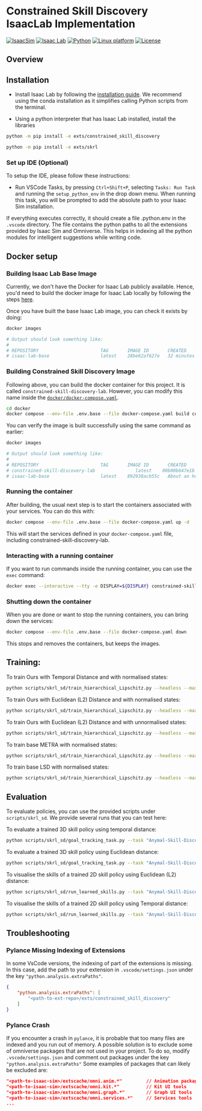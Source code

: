 # Constrained Skill Discovery IsaacLab Implementation

[![IsaacSim](https://img.shields.io/badge/IsaacSim-4.5.0-silver.svg)](https://docs.omniverse.nvidia.com/isaacsim/latest/overview.html)
[![Isaac Lab](https://img.shields.io/badge/IsaacLab-1.2.0-silver)](https://isaac-sim.github.io/IsaacLab)
[![Python](https://img.shields.io/badge/python-3.10-blue.svg)](https://docs.python.org/3/whatsnew/3.10.html)
[![Linux platform](https://img.shields.io/badge/platform-linux--64-orange.svg)](https://releases.ubuntu.com/20.04/)
[![License](https://img.shields.io/badge/license-MIT-yellow.svg)](https://opensource.org/license/mit)

## Overview

## Installation

- Install Isaac Lab by following the [installation guide](https://isaac-sim.github.io/IsaacLab/source/setup/installation/index.html). We recommend using the conda installation as it simplifies calling Python scripts from the terminal.


- Using a python interpreter that has Isaac Lab installed, install the libraries

```bash
python -m pip install -e exts/constrained_skill_discovery
```

```bash
python -m pip install -e exts/skrl
```


### Set up IDE (Optional)

To setup the IDE, please follow these instructions:

- Run VSCode Tasks, by pressing `Ctrl+Shift+P`, selecting `Tasks: Run Task` and running the `setup_python_env` in the drop down menu. When running this task, you will be prompted to add the absolute path to your Isaac Sim installation.

If everything executes correctly, it should create a file .python.env in the `.vscode` directory. The file contains the python paths to all the extensions provided by Isaac Sim and Omniverse. This helps in indexing all the python modules for intelligent suggestions while writing code.

## Docker setup

### Building Isaac Lab Base Image

Currently, we don't have the Docker for Isaac Lab publicly available. Hence, you'd need to build the docker image
for Isaac Lab locally by following the steps [here](https://isaac-sim.github.io/IsaacLab/source/deployment/index.html).

Once you have built the base Isaac Lab image, you can check it exists by doing:

```bash
docker images

# Output should look something like:
#
# REPOSITORY                       TAG       IMAGE ID       CREATED          SIZE
# isaac-lab-base                   latest    28be62af627e   32 minutes ago   18.9GB
```

### Building Constrained Skill Discovery Image

Following above, you can build the docker container for this project. It is called `constrained-skill-discovery-lab`. However,
you can modify this name inside the [`docker/docker-compose.yaml`](docker/docker-compose.yaml).

```bash
cd docker
docker compose --env-file .env.base --file docker-compose.yaml build constrained-skill-discovery-lab
```

You can verify the image is built successfully using the same command as earlier:

```bash
docker images

# Output should look something like:
#
# REPOSITORY                       TAG       IMAGE ID       CREATED             SIZE
# constrained-skill-discovery-lab               latest    00b00b647e1b   2 minutes ago       18.9GB
# isaac-lab-base                   latest    892938acb55c   About an hour ago   18.9GB
```

### Running the container

After building, the usual next step is to start the containers associated with your services. You can do this with:

```bash
docker compose --env-file .env.base --file docker-compose.yaml up -d
```

This will start the services defined in your `docker-compose.yaml` file, including constrained-skill-discovery-lab.


### Interacting with a running container

If you want to run commands inside the running container, you can use the `exec` command:

```bash
docker exec --interactive --tty -e DISPLAY=${DISPLAY} constrained-skill-discovery-lab /bin/bash
```

### Shutting down the container

When you are done or want to stop the running containers, you can bring down the services:

```bash
docker compose --env-file .env.base --file docker-compose.yaml down
```

This stops and removes the containers, but keeps the images.

## Training:
To train Ours with Temporal Distance and with normalised states:
```bash
python scripts/skrl_sd/train_hierarchical_Lipschitz.py --headless --max_magnitude 1.5 --sd_version "MSE" --skill_discovery_distance_metric "one" --normalise_encoder_states 1 --param_dual_lambda_lr 5.e-4 --param_dual_lambda_init 1.
```

To train Ours with Euclidean (L2) Distance and with normalised states:

```bash
python scripts/skrl_sd/train_hierarchical_Lipschitz.py --headless --max_magnitude 1. --sd_version "MSE" --skill_discovery_distance_metric "l2" --normalise_encoder_states 1 --param_dual_lambda_lr 1.e-4 --param_dual_lambda_init 30.
```

To train Ours with Euclidean (L2) Distance and with unnormalised states:

```bash
python scripts/skrl_sd/train_hierarchical_Lipschitz.py --headless --max_magnitude 50. --sd_version "MSE" --skill_discovery_distance_metric "l2" --normalise_encoder_states 0 --param_dual_lambda_lr 1.e-4 --param_dual_lambda_init 30.
```

To train base METRA with normalised states:

```bash
python scripts/skrl_sd/train_hierarchical_Lipschitz.py --headless --max_magnitude 1. --sd_version "base" --skill_discovery_distance_metric "one" --normalise_encoder_states 1 --param_dual_lambda_lr 5.e-4 --param_dual_lambda_init 1.
```

To train base LSD with normalised states:

```bash
python scripts/skrl_sd/train_hierarchical_Lipschitz.py --headless --max_magnitude 1. --sd_version "base" --skill_discovery_distance_metric "l2" --normalise_encoder_states 1 --param_dual_lambda_lr 5.e-4 --param_dual_lambda_init 1.
 ```

## Evaluation
To evaluate policies, you can use the provided scripts under `scripts/skrl_sd`. We provide several runs that you can test here:

To evaluate a trained 3D skill policy using temporal distance:
```bash
python scripts/skrl_sd/goal_tracking_task.py --task "Anymal-Skill-Discovery-D-Hierarchical-PLAY" --num_envs 1 --checkpoint "logs/skrl/anymal/3d_temporal_normalised/checkpoints/agent_50000.pt" --max_magnitude 1.5 --skill_discovery_distance_metric "one" --normalise_encoder_states 1 --skill_dim 3
```

To evaluate a trained 3D skill policy using Euclidean distance:
```bash
python scripts/skrl_sd/goal_tracking_task.py --task "Anymal-Skill-Discovery-D-Hierarchical-PLAY" --num_envs 1 --checkpoint "logs/skrl/anymal/3d_l2_unnormalised/checkpoints/agent_50000.pt" --max_magnitude 50. --skill_discovery_distance_metric "l2" --normalise_encoder_states 0 --skill_dim 3
```

To visualise the skills of a trained 2D skill policy using Euclidean (L2) distance:

```bash
python scripts/skrl_sd/run_learned_skills.py --task "Anymal-Skill-Discovery-D-Hierarchical-PLAY" --num_envs 200 --checkpoint "logs/skrl/anymal/2d_l2_normalised/checkpoints/agent_50000.pt" --max_magnitude 1. --skill_discovery_distance_metric "l2" --normalise_encoder_states 1 --skill_dim 2
```

To visualise the skills of a trained 2D skill policy using Temporal distance:

```bash
python scripts/skrl_sd/run_learned_skills.py --task "Anymal-Skill-Discovery-D-Hierarchical-PLAY" --num_envs 200 --checkpoint "logs/skrl/anymal/2d_temporal_normalised/checkpoints/agent_50000.pt" --max_magnitude 1. --skill_discovery_distance_metric "one" --normalise_encoder_states 1 --skill_dim 2
```

## Troubleshooting

### Pylance Missing Indexing of Extensions

In some VsCode versions, the indexing of part of the extensions is missing. In this case, add the path to your extension in `.vscode/settings.json` under the key `"python.analysis.extraPaths"`.

```json
{
    "python.analysis.extraPaths": [
        "<path-to-ext-repo>/exts/constrained_skill_discovery"
    ]
}
```

### Pylance Crash

If you encounter a crash in `pylance`, it is probable that too many files are indexed and you run out of memory.
A possible solution is to exclude some of omniverse packages that are not used in your project.
To do so, modify `.vscode/settings.json` and comment out packages under the key `"python.analysis.extraPaths"`
Some examples of packages that can likely be excluded are:

```json
"<path-to-isaac-sim>/extscache/omni.anim.*"         // Animation packages
"<path-to-isaac-sim>/extscache/omni.kit.*"          // Kit UI tools
"<path-to-isaac-sim>/extscache/omni.graph.*"        // Graph UI tools
"<path-to-isaac-sim>/extscache/omni.services.*"     // Services tools
...
```
